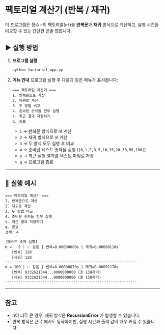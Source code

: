 # 팩토리얼 계산기 (반복 / 재귀)

이 프로그램은 정수 `n`의 팩토리얼(`n!`)을 **반복문**과 **재귀** 방식으로 계산하고,
실행 시간을 비교할 수 있는 간단한 콘솔 앱입니다.

## ▶ 실행 방법

1. **프로그램 실행**
   ```bash
   python factorial_app.py
   ```
2. **메뉴 안내**
   프로그램 실행 후 다음과 같은 메뉴가 표시됩니다:
   ```
   === 팩토리얼 계산기 ===
   1. 반복문으로 계산
   2. 재귀로 계산
   3. 두 방법 비교
   4. 준비된 숫자들 전부 실행
   s. 최근 결과 저장하기
   q. 종료
   ```

   - `1` → 반복문 방식으로 n! 계산  
   - `2` → 재귀 방식으로 n! 계산  
   - `3` → 두 방식 모두 실행 후 비교  
   - `4` → 준비된 테스트 숫자들 실행 (`[0,1,2,3,5,10,15,20,30,50,100]`)  
   - `s` → 최근 실행 결과를 텍스트 파일로 저장  
   - `q` → 프로그램 종료  

---

## 📝 실행 예시

```
=== 팩토리얼 계산기 ===
1. 반복문으로 계산
2. 재귀로 계산
3. 두 방법 비교
4. 준비된 숫자들 전부 실행
s. 최근 결과 저장하기
q. 종료
선택: 4

[테스트 숫자 실행]
n =   5 | ✅ 같음 | 반복=0.00000080s | 재귀=0.00000110s
   [반복] 120
   [재귀] 120
------------------------------------------------------------
n = 100 | ✅ 같음 | 반복=0.00000870s | 재귀=0.00001270s
   [반복] 9332621544...0000000000 (총 158자리)
   [재귀] 9332621544...0000000000 (총 158자리)
------------------------------------------------------------
```

---

## 참고
- n이 너무 큰 경우, 재귀 방식은 **RecursionError** 가 발생할 수 있습니다.
- 반복 방식은 큰 수에서도 동작하지만, 실행 시간과 출력 값이 매우 커질 수 있습니다.

